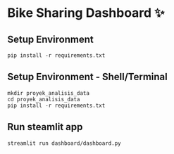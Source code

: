 # Bike Sharing Dashboard ✨

## Setup Environment
```
pip install -r requirements.txt
```

## Setup Environment - Shell/Terminal
```
mkdir proyek_analisis_data
cd proyek_analisis_data
pip install -r requirements.txt
```

## Run steamlit app
```
streamlit run dashboard/dashboard.py
```